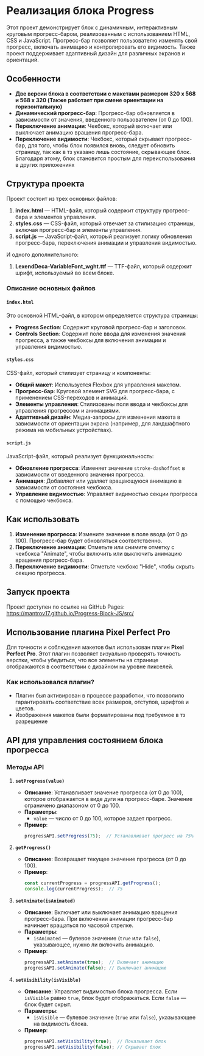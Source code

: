 # Реализация блока Progress

Этот проект демонстрирует блок с динамичным, интерактивным круговым прогресс-баром, реализованным с использованием HTML, CSS и JavaScript. Прогресс-бар позволяет пользователю изменять свой прогресс, включать анимацию и контролировать его видимость. Также проект поддерживает адаптивный дизайн для различных экранов и ориентаций.

## Особенности

- **Две версии блока в соответствии с макетами размером 320 x 568 и 568 x 320 (Также работает при смене ориентации на горизонтальную)** 
- **Динамический прогресс-бар**: Прогресс-бар обновляется в зависимости от значения, введенного пользователем (от 0 до 100).
- **Переключение анимации**: Чекбокс, который включает или выключает анимацию вращения прогресс-бара.
- **Переключение видимости**: Чекбокс, который скрывает прогресс-бар, для того, чтобы блок появился вновь, следует обновить страницу, так как в тз указано лишь состояние, скрывающее блок. Благодаря этому, блок становится простым для переиспользования в других приложениях

## Структура проекта

Проект состоит из трех основных файлов:
1. **index.html** — HTML-файл, который содержит структуру прогресс-бара и элементов управления.
2. **styles.css** — CSS-файл, который отвечает за стилизацию страницы, включая прогресс-бар и элементы управления.
3. **script.js** — JavaScript-файл, который реализует логику обновления прогресс-бара, переключения анимации и управления видимостью.

И одного дополнительного:
1. **LexendDeca-VariableFont_wght.ttf** — TTF-файл, который содержит шрифт, используемый во всем блоке.

### Описание основных файлов

#### `index.html`

Это основной HTML-файл, в котором определяется структура страницы:
- **Progress Section**: Содержит круговой прогресс-бар и заголовок.
- **Controls Section**: Содержит поле ввода для изменения значения прогресса, а также чекбоксы для включения анимации и управления видимостью.

#### `styles.css`

CSS-файл, который стилизует страницу и компоненты:
- **Общий макет**: Используется Flexbox для управления макетом.
- **Прогресс-бар**: Круговой элемент SVG для прогресс-бара, с применением CSS-переходов и анимаций.
- **Элементы управления**: Стилизованы поля ввода и чекбоксы для управления прогрессом и анимациями.
- **Адаптивный дизайн**: Медиа-запросы для изменения макета в зависимости от ориентации экрана (например, для ландшафтного режима на мобильных устройствах).

#### `script.js`

JavaScript-файл, который реализует функциональность:
- **Обновление прогресса**: Изменяет значение `stroke-dashoffset` в зависимости от введенного значения прогресса.
- **Анимация**: Добавляет или удаляет вращающуюся анимацию в зависимости от состояния чекбокса.
- **Управление видимостью**: Управляет видимостью секции прогресса с помощью чекбокса.

## Как использовать

1. **Изменение прогресса**: Измените значение в поле ввода (от 0 до 100). Прогресс-бар будет обновляться соответственно.
2. **Переключение анимации**: Отметьте или снимите отметку с чекбокса "Animate", чтобы включить или выключить анимацию вращения прогресс-бара.
3. **Переключение видимости**: Отметьте чекбокс "Hide", чтобы скрыть секцию прогресса.

## Запуск проекта

Проект доступен по ссылке на GitHub Pages: https://mantrov17.github.io/Progress-Block-JS/src/

## Использование плагина Pixel Perfect Pro

Для точности и соблюдения макетов был использован плагин **Pixel Perfect Pro**. Этот плагин позволяет визуально проверять точность верстки, чтобы убедиться, что все элементы на странице отображаются в соответствии с дизайном на уровне пикселей.

### Как использовался плагин?

- Плагин был активирован в процессе разработки, что позволило гарантировать соответствие всех размеров, отступов, шрифтов и цветов.
- Изображения макетов были форматированы под требуемое в тз разрешение

## API для управления состоянием блока прогресса

### Методы API

1. **`setProgress(value)`**
    - **Описание**: Устанавливает значение прогресса (от 0 до 100), которое отображается в виде дуги на прогресс-баре. Значение ограничено диапазоном от 0 до 100.
    - **Параметры**:
        - `value` — число от 0 до 100, которое задает прогресс.
    - **Пример**:
      ```javascript
      progressAPI.setProgress(75);  // Устанавливает прогресс на 75%
      ```

2. **`getProgress()`**
    - **Описание**: Возвращает текущее значение прогресса (от 0 до 100).
    - **Пример**:
      ```javascript
      const currentProgress = progressAPI.getProgress();
      console.log(currentProgress);  // 75
      ```

3. **`setAnimate(isAnimated)`**
    - **Описание**: Включает или выключает анимацию вращения прогресс-бара. При включении анимации прогресс-бар начинает вращаться по часовой стрелке.
    - **Параметры**:
        - `isAnimated` — булевое значение (`true` или `false`), указывающее, нужно ли включить анимацию.
    - **Пример**:
      ```javascript
      progressAPI.setAnimate(true);  // Включает анимацию
      progressAPI.setAnimate(false); // Выключает анимацию
      ```

4. **`setVisibility(isVisible)`**
    - **Описание**: Управляет видимостью блока прогресса. Если `isVisible` равно `true`, блок будет отображаться. Если `false` — блок будет скрыт.
    - **Параметры**:
        - `isVisible` — булевое значение (`true` или `false`), указывающее на видимость блока.
    - **Пример**:
      ```javascript
      progressAPI.setVisibility(true);  // Показывает блок
      progressAPI.setVisibility(false); // Скрывает блок
      ```